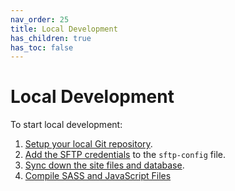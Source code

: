 ```yaml
---
nav_order: 25
title: Local Development
has_children: true
has_toc: false
---
```

# Local Development
To start local development:

1. [Setup your local Git repository](clone-git).
1. [Add the SFTP credentials](sftp-config) to the `sftp-config` file.
1. [Sync down the site files and database](sync).
1. [Compile SASS and JavaScript Files](css-javascript)
